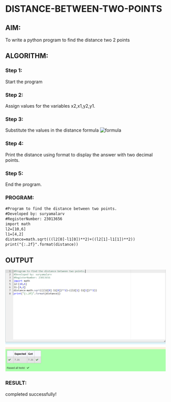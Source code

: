 # DISTANCE-BETWEEN-TWO-POINTS

## AIM:
To write a python program to find the distance two 2 points
## ALGORITHM:
### Step 1:
Start the program
### Step 2: 
Assign values for the variables x2,x1,y2,y1.
### Step 3: 
Substitute the values in the distance formula  ![formula](/formula.JPG)
### Step 4: 
Print the distance using format to display the answer with two decimal points.
### Step 5: 
End the program.

### PROGRAM:
```
#Program to find the distance between two points.
#Developed by: suryamalarv
#RegisterNumber: 23013656
import math
l2=[10,6]
l1=[4,2]
distance=math.sqrt(((l2[0]-l1[0])**2)+((l2[1]-l1[1])**2))
print("{:.2f}".format(distance))

```
  

## OUTPUT
![OUTPUT](distance..png)



### RESULT:
completed successfully!
